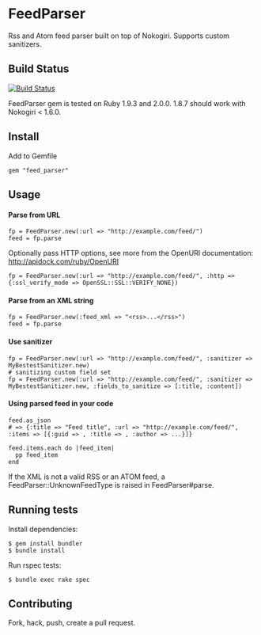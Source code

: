 # FeedParser

Rss and Atom feed parser built on top of Nokogiri. Supports custom sanitizers.

## Build Status

[![Build Status](https://secure.travis-ci.org/arttu/feed_parser.png)](http://travis-ci.org/arttu/feed_parser)

FeedParser gem is tested on Ruby 1.9.3 and 2.0.0.
1.8.7 should work with Nokogiri < 1.6.0.

## Install

Add to Gemfile

    gem "feed_parser"

## Usage

#### Parse from URL

    fp = FeedParser.new(:url => "http://example.com/feed/")
    feed = fp.parse

Optionally pass HTTP options, see more from the OpenURI documentation: http://apidock.com/ruby/OpenURI

    fp = FeedParser.new(:url => "http://example.com/feed/", :http => {:ssl_verify_mode => OpenSSL::SSL::VERIFY_NONE})

#### Parse from an XML string

    fp = FeedParser.new(:feed_xml => "<rss>...</rss>")
    feed = fp.parse

#### Use sanitizer

    fp = FeedParser.new(:url => "http://example.com/feed/", :sanitizer => MyBestestSanitizer.new)
    # sanitizing custom field set
    fp = FeedParser.new(:url => "http://example.com/feed/", :sanitizer => MyBestestSanitizer.new, :fields_to_sanitize => [:title, :content])

#### Using parsed feed in your code

    feed.as_json
    # => {:title => "Feed title", :url => "http://example.com/feed/", :items => [{:guid => , :title => , :author => ...}]}
    
    feed.items.each do |feed_item|
      pp feed_item
    end

If the XML is not a valid RSS or an ATOM feed, a FeedParser::UnknownFeedType is raised in FeedParser#parse.

## Running tests

Install dependencies:

    $ gem install bundler
    $ bundle install

Run rspec tests:

    $ bundle exec rake spec

## Contributing

Fork, hack, push, create a pull request.

